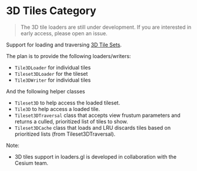 # 3D Tiles Category

> The 3D tile loaders are still under development. If you are interested in early access, please open an issue.

Support for loading and traversing [3D Tile Sets](https://github.com/AnalyticalGraphicsInc/3d-tiles).

The plan is to provide the following loaders/writers:
- `Tile3DLoader` for individual tiles
- `Tileset3DLoader` for the tileset
- `Tile3DWriter` for individual tiles

And the following helper classes
- `Tileset3D` to help access the loaded tileset.
- `Tile3D` to help access a loaded tile.
- `Tileset3DTraversal` class that accepts view frustum parameters and returns a culled, prioritized list of tiles to show.
- `Tileset3DCache` class that loads and LRU discards tiles based on prioritized lists (from Tileset3DTraversal).

Note:
- 3D tiles support in loaders.gl is developed in collaboration with the Cesium team.
